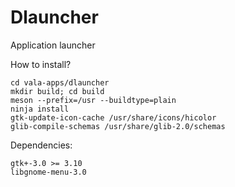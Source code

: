 Dlauncher
=======

Application launcher

How to install?
````
cd vala-apps/dlauncher
mkdir build; cd build
meson --prefix=/usr --buildtype=plain
ninja install
gtk-update-icon-cache /usr/share/icons/hicolor
glib-compile-schemas /usr/share/glib-2.0/schemas
````
Dependencies:
````
gtk+-3.0 >= 3.10
libgnome-menu-3.0
````

